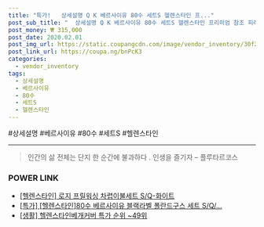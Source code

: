 ```yaml
--- 
title: "특가!   상세설명 Q K 베르사이유 80수 세트S 헬렌스타인 프..." 
post_sub_title: "  상세설명 Q K 베르사이유 80수 세트S 헬렌스타인 프리미엄 참조 피레네덕다운" 
post_money: ₩ 315,000 
post_date: 2020.02.01 
post_img_url: https://static.coupangcdn.com/image/vendor_inventory/30f2/ccac4588aba71f5be43d1b43945380170c29d27814f13c56f9efab79e1b3.jpg 
post_link_url: https://coupa.ng/bnPcK3 
categories: 
  - vendor_inventory 
tags: 
  - 상세설명 
  - 베르사이유 
  - 80수 
  - 세트S 
  - 헬렌스타인 
--- 
```

  #상세설명 #베르사이유 #80수 #세트S #헬렌스타인 
<hr> 

> 인간의 삶 전체는 단지 한 순간에 불과하다 . 인생을 즐기자 – 플루타르코스 


### POWER LINK

* <a href="https://blog.naver.com/fasyy4321/221792151085" target="_blank">[헬렌스타인] 로지 프릴워싱 차렵이불세트 S/Q-화이트</a>
* <a href="https://blog.naver.com/sakai111/221792724746" target="_blank">[특가] [헬렌스타인]80수 베르사이유 블랙라벨 폴란드구스 세트 S/Q/...</a>
* <a href="https://blog.naver.com/sakai111/221785407775" target="_blank"> [생활] 헬렌스타인베개커버 특가 순위 ~49위</a>
